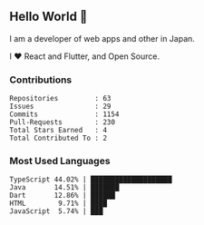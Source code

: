 ## Hello World 👋

I am a developer of web apps and other in Japan.

I ❤️ React and Flutter, and Open Source.

### Contributions

<!-- contributions start -->

    Repositories         : 63
    Issues               : 29
    Commits              : 1154
    Pull-Requests        : 230
    Total Stars Earned   : 4
    Total Contributed To : 2

<!-- contributions end -->

### Most Used Languages

<!-- most-used-languages start -->

    TypeScript 44.02% | ████████████████████
    Java       14.51% | ███████
    Dart       12.86% | ██████
    HTML        9.71% | ████
    JavaScript  5.74% | ███

<!-- most-used-languages end -->
